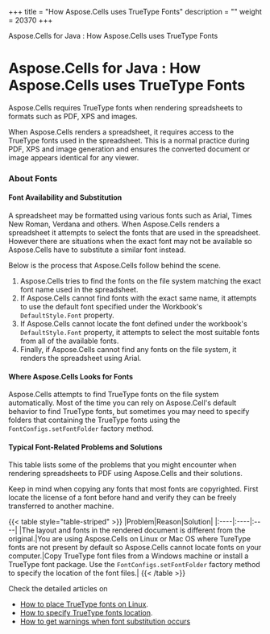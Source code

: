 +++
title = "How Aspose.Cells uses TrueType Fonts" 
description = "" 
weight = 20370 
+++

Aspose.Cells for Java : How Aspose.Cells uses TrueType Fonts  

# Aspose.Cells for Java : How Aspose.Cells uses TrueType Fonts


Aspose.Cells requires TrueType fonts when rendering spreadsheets to formats such as PDF, XPS and images.

When Aspose.Cells renders a spreadsheet, it requires access to the TrueType fonts used in the spreadsheet. This is a normal practice during PDF, XPS and image generation and ensures the converted document or image appears identical for any viewer.

### About Fonts

#### Font Availability and Substitution

A spreadsheet may be formatted using various fonts such as Arial, Times New Roman, Verdana and others. When Aspose.Cells renders a spreadsheet it attempts to select the fonts that are used in the spreadsheet. However there are situations when the exact font may not be available so Aspose.Cells have to substitute a similar font instead.

Below is the process that Aspose.Cells follow behind the scene.

1.  Aspose.Cells tries to find the fonts on the file system matching the exact font name used in the spreadsheet.
2.  If Aspose.Cells cannot find fonts with the exact same name, it attempts to use the default font specified under the Workbook's `DefaultStyle.Font` property.
3.  If Aspose.Cells cannot locate the font defined under the workbook's `DefaultStyle.Font` property, it attempts to select the most suitable fonts from all of the available fonts.
4.  Finally, if Aspose.Cells cannot find any fonts on the file system, it renders the spreadsheet using Arial.

#### Where Aspose.Cells Looks for Fonts

Aspose.Cells attempts to find TrueType fonts on the file system automatically. Most of the time you can rely on Aspose.Cell's default behavior to find TrueType fonts, but sometimes you may need to specify folders that containing the TrueType fonts using the `FontConfigs.setFontFolder` factory method.

#### Typical Font-Related Problems and Solutions

This table lists some of the problems that you might encounter when rendering spreadsheets to PDF using Aspose.Cells and their solutions.

Keep in mind when copying any fonts that most fonts are copyrighted. First locate the license of a font before hand and verify they can be freely transferred to another machine.

{{< table style="table-striped" >}}
|Problem|Reason|Solution|
|:----|:----|:----|
|The layout and fonts in the rendered document is different from the original.|You are using Aspose.Cells on Linux or Mac OS where TureType fonts are not present by default so Aspose.Cells cannot locate fonts on your computer.|Copy TrueType font files from a Windows machine or install a TrueType font package. Use the `FontConfigs.setFontFolder` factory method to specify the location of the font files.|
{{< /table >}}

Check the detailed articles on

*   [How to place TrueType fonts on Linux](http://www.aspose.com/docs/display/cellsjava/How+to+Install+TrueType+Fonts+on+Linux).
*   [How to specify TrueType fonts location](http://www.aspose.com/docs/display/cellsjava/How+to+Specify+TrueType+Fonts+Location).
*   [How to get warnings when font substitution occurs](http://aspose.com/docs/display/cellsjava/Get+Warnings+for+Font+Substitution+while+Rendering+Excel+File)

